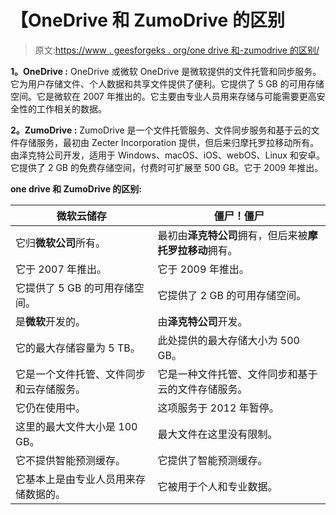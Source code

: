 # 【OneDrive 和 ZumoDrive 的区别

> 原文:[https://www . geesforgeks . org/one drive 和-zumodrive 的区别/](https://www.geeksforgeeks.org/difference-between-onedrive-and-zumodrive/)

**1。OneDrive :**
OneDrive 或微软 OneDrive 是微软提供的文件托管和同步服务。它为用户存储文件、个人数据和共享文件提供了便利。它提供了 5 GB 的可用存储空间。它是微软在 2007 年推出的。它主要由专业人员用来存储与可能需要更高安全性的工作相关的数据。

**2。ZumoDrive :**
ZumoDrive 是一个文件托管服务、文件同步服务和基于云的文件存储服务，最初由 Zecter Incorporation 提供，但后来归摩托罗拉移动所有。由泽克特公司开发，适用于 Windows、macOS、iOS、webOS、Linux 和安卓。它提供了 2 GB 的免费存储空间，付费时可扩展至 500 GB。它于 2009 年推出。

**one drive 和 ZumoDrive 的区别:**

<center>

| 微软云储存 | 僵尸！僵尸 |
| --- | --- |
| 它归**微软公司**所有。 | 最初由**泽克特公司**拥有，但后来被**摩托罗拉移动**拥有。 |
| 它于 2007 年推出。 | 它于 2009 年推出。 |
| 它提供了 5 GB 的可用存储空间。 | 它提供了 2 GB 的可用存储空间。 |
| 是**微软**开发的。 | 由**泽克特公司**开发。 |
| 它的最大存储容量为 5 TB。 | 此处提供的最大存储大小为 500 GB。 |
| 它是一个文件托管、文件同步和云存储服务。 | 它是一种文件托管、文件同步和基于云的文件存储服务。 |
| 它仍在使用中。 | 这项服务于 2012 年暂停。 |
| 这里的最大文件大小是 100 GB。 | 最大文件在这里没有限制。 |
| 它不提供智能预测缓存。 | 它提供了智能预测缓存。 |
| 它基本上是由专业人员用来存储数据的。 | 它被用于个人和专业数据。 |

</center>